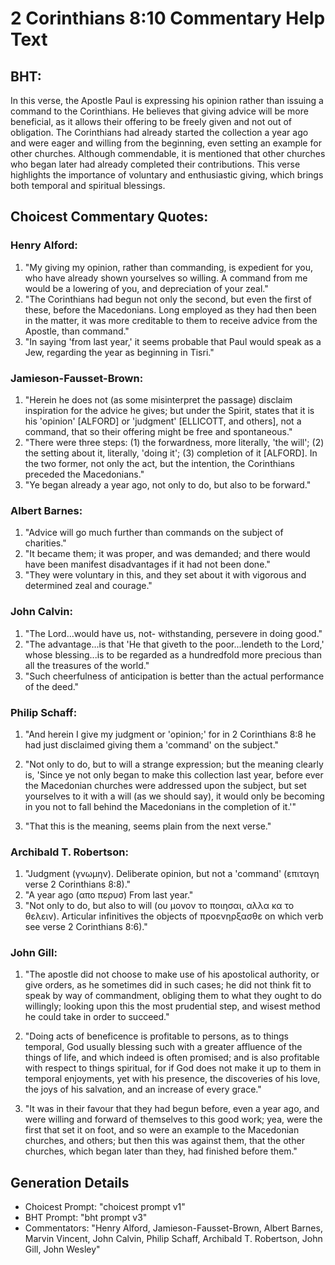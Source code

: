 # 2 Corinthians 8:10 Commentary Help Text

## BHT:
In this verse, the Apostle Paul is expressing his opinion rather than issuing a command to the Corinthians. He believes that giving advice will be more beneficial, as it allows their offering to be freely given and not out of obligation. The Corinthians had already started the collection a year ago and were eager and willing from the beginning, even setting an example for other churches. Although commendable, it is mentioned that other churches who began later had already completed their contributions. This verse highlights the importance of voluntary and enthusiastic giving, which brings both temporal and spiritual blessings.

## Choicest Commentary Quotes:
### Henry Alford:
1. "My giving my opinion, rather than commanding, is expedient for you, who have already shown yourselves so willing. A command from me would be a lowering of you, and depreciation of your zeal."
2. "The Corinthians had begun not only the second, but even the first of these, before the Macedonians. Long employed as they had then been in the matter, it was more creditable to them to receive advice from the Apostle, than command."
3. "In saying 'from last year,' it seems probable that Paul would speak as a Jew, regarding the year as beginning in Tisri."

### Jamieson-Fausset-Brown:
1. "Herein he does not (as some misinterpret the passage) disclaim inspiration for the advice he gives; but under the Spirit, states that it is his 'opinion' [ALFORD] or 'judgment' [ELLICOTT, and others], not a command, that so their offering might be free and spontaneous."
2. "There were three steps: (1) the forwardness, more literally, 'the will'; (2) the setting about it, literally, 'doing it'; (3) completion of it [ALFORD]. In the two former, not only the act, but the intention, the Corinthians preceded the Macedonians."
3. "Ye began already a year ago, not only to do, but also to be forward."

### Albert Barnes:
1. "Advice will go much further than commands on the subject of charities."
2. "It became them; it was proper, and was demanded; and there would have been manifest disadvantages if it had not been done."
3. "They were voluntary in this, and they set about it with vigorous and determined zeal and courage."

### John Calvin:
1. "The Lord...would have us, not- withstanding, persevere in doing good."
2. "The advantage...is that 'He that giveth to the poor...lendeth to the Lord,' whose blessing...is to be regarded as a hundredfold more precious than all the treasures of the world."
3. "Such cheerfulness of anticipation is better than the actual performance of the deed."

### Philip Schaff:
1. "And herein I give my judgment or 'opinion;' for in 2 Corinthians 8:8 he had just disclaimed giving them a 'command' on the subject." 

2. "Not only to do, but to will a strange expression; but the meaning clearly is, 'Since ye not only began to make this collection last year, before ever the Macedonian churches were addressed upon the subject, but set yourselves to it with a will (as we should say), it would only be becoming in you not to fall behind the Macedonians in the completion of it.'"

3. "That this is the meaning, seems plain from the next verse."

### Archibald T. Robertson:
1. "Judgment (γνωμην). Deliberate opinion, but not a 'command' (επιταγη verse 2 Corinthians 8:8)."
2. "A year ago (απο περυσ) From last year."
3. "Not only to do, but also to will (ου μονον το ποιησαι, αλλα κα το θελειν). Articular infinitives the objects of προενηρξασθε on which verb see verse 2 Corinthians 8:6)."

### John Gill:
1. "The apostle did not choose to make use of his apostolical authority, or give orders, as he sometimes did in such cases; he did not think fit to speak by way of commandment, obliging them to what they ought to do willingly; looking upon this the most prudential step, and wisest method he could take in order to succeed." 

2. "Doing acts of beneficence is profitable to persons, as to things temporal, God usually blessing such with a greater affluence of the things of life, and which indeed is often promised; and is also profitable with respect to things spiritual, for if God does not make it up to them in temporal enjoyments, yet with his presence, the discoveries of his love, the joys of his salvation, and an increase of every grace."

3. "It was in their favour that they had begun before, even a year ago, and were willing and forward of themselves to this good work; yea, were the first that set it on foot, and so were an example to the Macedonian churches, and others; but then this was against them, that the other churches, which began later than they, had finished before them."


## Generation Details
- Choicest Prompt: "choicest prompt v1"
- BHT Prompt: "bht prompt v3"
- Commentators: "Henry Alford, Jamieson-Fausset-Brown, Albert Barnes, Marvin Vincent, John Calvin, Philip Schaff, Archibald T. Robertson, John Gill, John Wesley"
